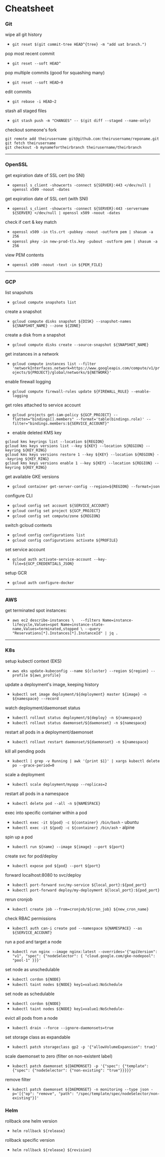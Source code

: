 # Cheatsheet

### Git

wipe all git history 
- `git reset $(git commit-tree HEAD^{tree} -m "add uat branch.")`

pop most recent commit
- `git reset --soft HEAD^`

pop multiple commits (good for squashing many)
- `git reset --soft HEAD~9`

edit commits
- `git rebase -i HEAD~2`

stash all staged files
- `git stash push -m "CHANGES" -- $(git diff --staged --name-only)`

checkout someone's fork
```
git remote add theirusername git@github.com:theirusername/reponame.git
git fetch theirusername
git checkout -b mynamefortheirbranch theirusername/theirbranch
```

-------------------------

### OpenSSL

get expiration date of SSL cert (no SNI)
- `openssl s_client -showcerts -connect ${SERVER}:443 </dev/null | openssl x509 -noout -dates`

get expiration date of SSL cert (with SNI)
- `openssl s_client -showcerts -connect ${SERVER}:443 -servername ${SERVER} </dev/null | openssl x509 -noout -dates`

check if cert & key match
- `openssl x509 -in tls.crt -pubkey -noout -outform pem | shasum -a 256`
- `openssl pkey -in new-prod-tls.key -pubout -outform pem | shasum -a 256`

view PEM contents
- `openssl x509 -noout -text -in ${PEM_FILE}`

-------------------------

### GCP

list snapshots
- `gcloud compute snapshots list`

create a snapshot
- `gcloud compute disks snapshot ${DISK} --snapshot-names ${SNAPSHOT_NAME} --zone ${ZONE}`

create a disk from a snapshot
- `gcloud compute disks create --source-snapshot ${SNAPSHOT_NAME}`

get instances in a network
- `gcloud compute instances list --filter 'networkInterfaces.network=https://www.googleapis.com/compute/v1/projects/${PROJECT}/global/networks/${NETWORK}'`

enable firewall logging
- `gcloud compute firewall-rules update ${FIREWALL_RULE} --enable-logging`

get roles attached to service account 
- `gcloud projects get-iam-policy ${GCP_PROJECT} --flatten="bindings[].members" --format='table(bindings.role)' --filter="bindings.members:${SERVICE_ACCOUNT}"`

- enable deleted KMS key
```
gcloud kms keyrings list --location ${REGION}
gcloud kms keys versions list --key ${KEY} --location ${REGION} --keyring ${KEY_RING}
gcloud kms keys versions restore 1 --key ${KEY} --location ${REGION} --keyring ${KEY_RING}
gcloud kms keys versions enable 1 --key ${KEY} --location ${REGION} --keyring ${KEY_RING}
```

get available GKE versions
- `gcloud container get-server-config --region=${REGION} --format=json`

configure CLI
- `gcloud config set account ${SERVICE_ACCOUNT}`
- `gcloud config set project ${GCP_PROJECT}`
- `gcloud config set compute/zone ${REGION}`

switch gcloud contexts
- `gcloud config configurations list`
- `gcloud config configurations activate ${PROFILE}`

set service account
- `gcloud auth activate-service-account --key-file=${GCP_CREDENTIALS_JSON}`

setup GCR
- `gcloud auth configure-docker`

-------------------------

### AWS

get terminated spot instances:
- `aws ec2 describe-instances \  
    --filters Name=instance-lifecycle,Values=spot Name=instance-state-name,Values=terminated,stopped \
    --query "Reservations[*].Instances[*].InstanceId" | jq .`

---

### K8s

setup kubectl context (EKS)
- `aws eks update-kubeconfig --name ${cluster} --region ${region} --profile ${aws_profile}`

update a deployment's image, keeping history
- `kubectl set image deployment/${deployment} master ${image} -n ${namespace} --record`

watch deployment/daemonset status
- `kubectl rollout status deployment/${deploy} -n ${namespace}`
- `kubectl rollout status daemonset/${daemonset} -n ${namespace}`

restart all pods in a deployment/daemonset
- `kubectl rollout restart daemonset/${daemonset} -n ${namespace}`

kill all pending pods
- `kubectl | grep -v Running | awk '{print $1}' | xargs kubectl delete po --grace-period=0`

scale a deployment
- `kubectl scale deployment/myapp --replicas=2`

restart all pods in a namespace
- `kubectl delete pod --all -n ${NAMESPACE}`

exec into specific container within a pod
- `kubectl exec -it ${pod} -c ${container} /bin/bash` - ubuntu
- `kubectl exec -it ${pod} -c ${container} /bin/ash` - alpine

spin up a pod
- `kubectl run ${name} --image ${image} --port ${port}`

create svc for pod/deploy
- `kubectl expose pod ${pod} --port ${port}`

forward localhost:8080 to svc/deploy
- `kubectl port-forward svc/my-service ${local_port}:${pod_port}`
- `kubectl port-forward deploy/my-deployment ${local_port}:${pod_port}`

rerun cronjob
- `kubectl create job --from=cronjob/${cron_job} ${new_cron_name}`

check RBAC permissions
- `kubectl auth can-i create pod --namespace ${NAMESPACE} --as ${SERVICE_ACCOUNT}`

run a pod and target a node
- `kubectl run nginx --image nginx:latest --overrides='{"apiVersion": "v1", "spec": {"nodeSelector": { "cloud.google.com/gke-nodepool": "pool-1" }}}'`

set node as unschedulable
- `kubectl cordon ${NODE}`
- `kubectl taint nodes ${NODE} key1=value1:NoSchedule`

set node as schedulable
- `kubectl cordon ${NODE}`
- `kubectl taint nodes ${NODE} key1=value1:NoSchedule-`

evict all pods from a node
- `kubectl drain --force --ignore-daemonsets=true`

set storage class as expandable
- `kubectl patch storageclass gp2 -p '{"allowVolumeExpansion": true}'`

scale daemonset to zero (filter on non-existent label)
- `kubectl patch daemonset ${DAEMONSET} -p '{"spec": {"template": {"spec": {"nodeSelector": {"non-existing": "true"}}}}}'`

remove filter
- `kubectl patch daemonset ${DAEMONSET} -n monitoring --type json -p='[{"op": "remove", "path": "/spec/template/spec/nodeSelector/non-existing"}]'`

### Helm

rollback one helm version
- `helm rollback ${release}`

rollback specific version
- `helm rollback ${release} ${revision}`
